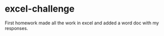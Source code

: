 # excel-challenge
First homework
made all the work in excel and added a word doc with my responses.
